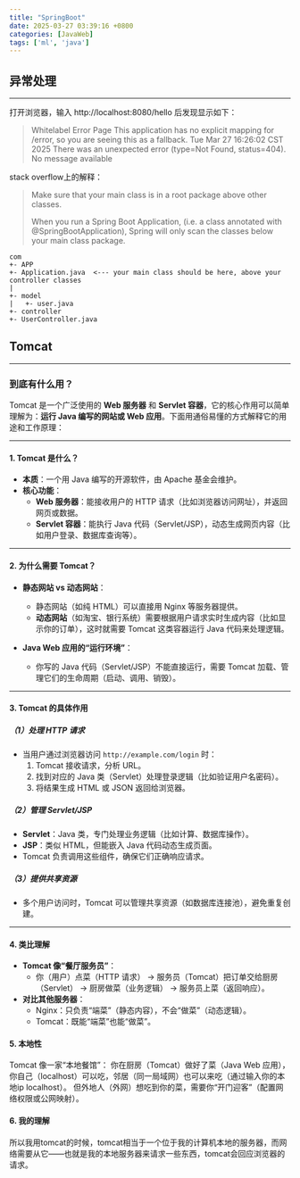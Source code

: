 ```yaml
---
title: "SpringBoot"
date: 2025-03-27 03:39:16 +0800
categories: [JavaWeb]
tags: ['ml', 'java']
---
```


异常处理
---
---
打开浏览器，输入 http://localhost:8080/hello 后发现显示如下：

>Whitelabel Error Page This application has no explicit mapping for /error, so you are seeing this as a fallback. 
> Tue Mar 27 16:26:02 CST 2025 There was an unexpected error (type=Not Found, status=404). No message available

stack overflow上的解释：
  
>Make sure that your main class is in a root package above other classes.
>
>When you run a Spring Boot Application, (i.e. a class annotated with @SpringBootApplication), Spring will only scan the classes below your main class package.
>

```plaintext
com
+- APP
+- Application.java  <--- your main class should be here, above your controller classes
|
+- model
|   +- user.java
+- controller
+- UserController.java
```


Tomcat
---
---

### 到底有什么用？

Tomcat 是一个广泛使用的 **Web 服务器** 和 **Servlet 容器**，它的核心作用可以简单理解为：**运行 Java 编写的网站或 Web 应用**。下面用通俗易懂的方式解释它的用途和工作原理：

---

#### 1. **Tomcat 是什么？**
- **本质**：一个用 Java 编写的开源软件，由 Apache 基金会维护。
- **核心功能**：
  - **Web 服务器**：能接收用户的 HTTP 请求（比如浏览器访问网址），并返回网页或数据。
  - **Servlet 容器**：能执行 Java 代码（Servlet/JSP），动态生成网页内容（比如用户登录、数据库查询等）。

---

#### 2. **为什么需要 Tomcat？**
- **静态网站 vs 动态网站**：
  - 静态网站（如纯 HTML）可以直接用 Nginx 等服务器提供。
  - **动态网站**（如淘宝、银行系统）需要根据用户请求实时生成内容（比如显示你的订单），这时就需要 Tomcat 这类容器运行 Java 代码来处理逻辑。

- **Java Web 应用的“运行环境”**：
  - 你写的 Java 代码（Servlet/JSP）不能直接运行，需要 Tomcat 加载、管理它们的生命周期（启动、调用、销毁）。

---

#### 3. **Tomcat 的具体作用**
##### （1）处理 HTTP 请求
- 当用户通过浏览器访问 `http://example.com/login` 时：
  1. Tomcat 接收请求，分析 URL。
  2. 找到对应的 Java 类（Servlet）处理登录逻辑（比如验证用户名密码）。
  3. 将结果生成 HTML 或 JSON 返回给浏览器。

##### （2）管理 Servlet/JSP
- **Servlet**：Java 类，专门处理业务逻辑（比如计算、数据库操作）。
- **JSP**：类似 HTML，但能嵌入 Java 代码动态生成页面。
- Tomcat 负责调用这些组件，确保它们正确响应请求。

##### （3）提供共享资源
- 多个用户访问时，Tomcat 可以管理共享资源（如数据库连接池），避免重复创建。

---

#### 4. **类比理解**
- **Tomcat 像“餐厅服务员”**：
  - 你（用户）点菜（HTTP 请求） → 服务员（Tomcat）把订单交给厨房（Servlet） → 厨房做菜（业务逻辑） → 服务员上菜（返回响应）。
- **对比其他服务器**：
  - Nginx：只负责“端菜”（静态内容），不会“做菜”（动态逻辑）。
  - Tomcat：既能“端菜”也能“做菜”。

#### 5. **本地性**

Tomcat 像一家“本地餐馆”​：
你在厨房（Tomcat）做好了菜（Java Web 应用），
你自己（localhost）可以吃，邻居（同一局域网）也可以来吃（通过输入你的本地ip localhost）。
但外地人（外网）想吃到你的菜，需要你“开门迎客”（配置网络权限或公网映射）。

#### 6. **我的理解**
所以我用tomcat的时候，tomcat相当于一个位于我的计算机本地的服务器，而网络需要从它——也就是我的本地服务器来请求一些东西，tomcat会回应浏览器的请求。